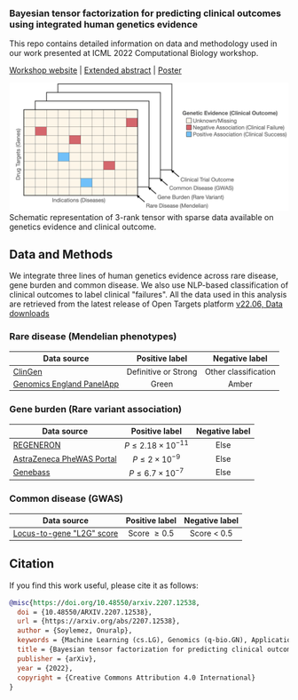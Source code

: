 ### Bayesian tensor factorization for predicting clinical outcomes using integrated human genetics evidence

This repo contains detailed information on data and methodology used in our work presented at ICML 2022 Computational Biology workshop.

[Workshop website](https://icml-compbio.github.io/) | [Extended abstract](https://icml-compbio.github.io/2022/papers/WCBICML2022_paper_73.pdf) | [Poster](docs/icml-2022-poster-camera-ready.pdf)

![Schematic](images/tensor-schema.png)
Schematic representation of 3-rank tensor with sparse data available on genetics evidence and clinical outcome.

## Data and Methods

We integrate three lines of human genetics evidence across rare disease, gene burden and common disease. We also use NLP-based classification of clinical outcomes to label clinical "failures". All the data used in this analysis are retrieved from the latest release of Open Targets platform [v22.06, Data downloads](https://platform.opentargets.org/downloads)

### Rare disease (Mendelian phenotypes)

| Data source                                                                                           |    Positive label    |    Negative label    |
| ----------------------------------------------------------------------------------------------------- | :------------------: | :------------------: |
| [ClinGen](https://platform-docs.opentargets.org/evidence#clingen)                                     | Definitive or Strong | Other classification |
| [Genomics England PanelApp](https://platform-docs.opentargets.org/evidence#genomics-england-panelapp) |        Green         |        Amber         |

### Gene burden (Rare variant association)

| Data source                                                                     |        Positive label         | Negative label |
| ------------------------------------------------------------------------------- | :---------------------------: | :------------: |
| [REGENERON](https://www.nature.com/articles/s41586-021-04103-z)                 | $P\le 2.18 \times {10^{−11}}$ |      Else      |
| [AstraZeneca PheWAS Portal](https://www.nature.com/articles/s41586-021-03855-y) |  $P\le  2 \times {10^{−9}}$   |      Else      |
| [Genebass](https://www.medrxiv.org/content/10.1101/2021.06.19.21259117v4)       | $P\le  6.7 \times {10^{−7}}$  |      Else      |

### Common disease (GWAS)

| Data source                                                                                                                | Positive label  | Negative label |
| -------------------------------------------------------------------------------------------------------------------------- | :-------------: | :------------: |
| [Locus-to-gene "L2G" score](https://genetics-docs.opentargets.org/our-approach/prioritising-causal-genes-at-gwas-loci-l2g) | Score $\ge 0.5$ | Score < $0.5$  |

## Citation

If you find this work useful, please cite it as follows:

```bibtex
@misc{https://doi.org/10.48550/arxiv.2207.12538,
  doi = {10.48550/ARXIV.2207.12538},
  url = {https://arxiv.org/abs/2207.12538},
  author = {Soylemez, Onuralp},
  keywords = {Machine Learning (cs.LG), Genomics (q-bio.GN), Applications (stat.AP), FOS: Computer and information sciences, FOS: Computer and information sciences, FOS: Biological sciences, FOS: Biological sciences},
  title = {Bayesian tensor factorization for predicting clinical outcomes using integrated human genetics evidence},
  publisher = {arXiv},
  year = {2022},
  copyright = {Creative Commons Attribution 4.0 International}
}
```
